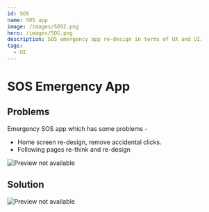 ```yaml
---
id: SOS
name: SOS app
image: /images/SOS2.png
hero: /images/SOS.png
description: SOS emergency app re-design in terms of UX and UI.
tags:
  - UI
---
```


# SOS Emergency App

## Problems

Emergency SOS app which has some problems -

- Home screen re-design, remove accidental clicks.
- Following pages re-think and re-design

![Preview not available](/images/SOSwireframe.png)

## Solution

![Preview not available](/images/SOSscreens.png)

